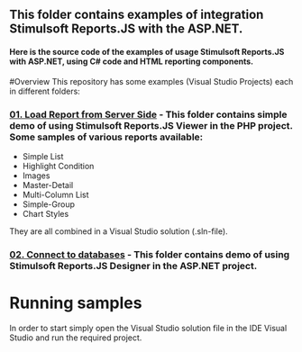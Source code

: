 ## This folder contains examples of integration Stimulsoft Reports.JS with the ASP.NET.

#### Here is the source code of the examples of usage Stimulsoft Reports.JS with ASP.NET, using C# code and HTML reporting components.

#Overview
This repository has some examples (Visual Studio Projects) each in different folders:

### [01. Load Report from Server Side](https://github.com/stimulsoft/Samples-JS/tree/master/ASP.NET/01.%20Load%20Report%20from%20Server%20Side) - This folder contains simple demo of using Stimulsoft Reports.JS Viewer in the PHP project. Some samples of various reports available:

* Simple List
* Highlight Condition
* Images
* Master-Detail
* Multi-Column List
* Simple-Group
* Chart Styles

They are all combined in a Visual Studio solution (.sln-file).

### [02. Connect to databases](https://github.com/stimulsoft/Samples-JS/tree/master/ASP.NET/02.%20Connect%20to%20databases) - This folder contains demo of using Stimulsoft Reports.JS Designer in the ASP.NET project.

# Running samples
In order to start simply open the Visual Studio solution file in the IDE Visual Studio and run the required project.

